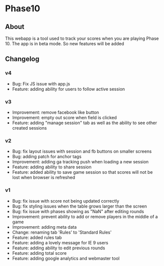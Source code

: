 # Phase10
## About
This webapp is a tool used to track your scores when you are playing Phase 10. The app is in beta mode. So new features will be added

## Changelog
### v4
- Bug: Fix JS issue with app.js
- Feature: adding ability for users to follow active session

### v3
- Improvement: remove facebook like button
- Improvement: empty out score when field is clicked
- Feature: adding "manage session" tab as well as the ability to see other created sessions

### v2
- Bug: fix layout issues with session and fb buttons on smaller screens
- Bug: adding patch for anchor tags
- Improvement: adding ga tracking push when loading a new session
- Feature: adding ability to share session
- Feature: added ability to save game session so that scores will not be lost when browser is refreshed

### v1
- Bug: fix issue with score not being updated correctly
- Bug: fix styling issues when the table grows larger than the screen
- Bug: fix issue with phases showing as "NaN" after editing rounds
- Improvement: prevent ability to add or remove players in the middle of a game
- Improvement: adding meta data
- Change: renaming tab 'Rules' to 'Standard Rules'
- Feature: added rules tab
- Feature: adding a lovely message for IE 9 users
- Feature: adding ability to edit previous rounds
- Feature: adding total score
- Feature: adding google analytics and webmaster tool
